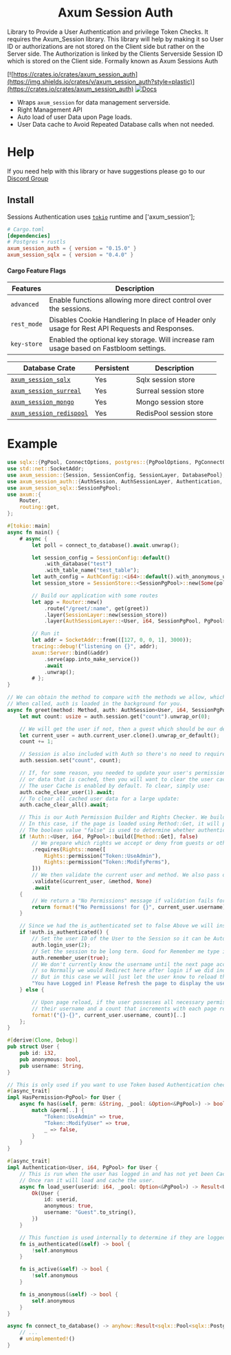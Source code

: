 <h1 align="center">
 Axum Session Auth
</h1>

Library to Provide a User Authentication and privilege Token Checks. It requires the Axum_Session library.
This library will help by making it so User ID or authorizations are not stored on the Client side but rather on the Server side.
The Authorization is linked by the Clients Serverside Session ID which is stored on the Client side. Formally known as Axum Sessions Auth

[![https://crates.io/crates/axum_session_auth](https://img.shields.io/crates/v/axum_session_auth?style=plastic)](https://crates.io/crates/axum_session_auth)
[![Docs](https://docs.rs/axum_session_auth/badge.svg)](https://docs.rs/axum_session_auth)

- Wraps `axum_session` for data management serverside.
- Right Management API
- Auto load of user Data upon Page loads.
- User Data cache to Avoid Repeated Database calls when not needed.

# Help

If you need help with this library or have suggestions please go to our [Discord Group](https://discord.gg/gVXNDwpS3Z)

## Install

 Sessions Authentication uses [`tokio`] runtime and ['axum_session'];

[`tokio`]: https://github.com/tokio-rs/tokio
[`axum_session`]: https://crates.io/crates/axum_session

```toml
# Cargo.toml
[dependencies]
# Postgres + rustls
axum_session_auth = { version = "0.15.0" }
axum_session_sqlx = { version = "0.4.0" }
```

#### Cargo Feature Flags

| Features                      | Description                                                                                    |
| ----------------------------- | ---------------------------------------------------------------------------------------------- |
| `advanced`                    | Enable functions allowing more direct control over the sessions.                               |
| `rest_mode`                   | Disables Cookie Handlering In place of Header only usage for Rest API Requests and Responses.  |
| `key-store`                   | Enabled the optional key storage. Will increase ram usage based on Fastbloom settings.         |


| Database Crate                                                                      | Persistent | Description                                                 |
| ----------------------------------------------------------------------------------- | ---------- | ----------------------------------------------------------- |
| [`axum_session_sqlx`](https://crates.io/crates/axum_session_sqlx)                   | Yes        | Sqlx session store                                          |
| [`axum_session_surreal`](https://crates.io/crates/axum_session_surreal)             | Yes        | Surreal session store                                       |
| [`axum_session_mongo`](https://crates.io/crates/axum_session_mongo)                 | Yes        | Mongo session store                                         |
| [`axum_session_redispool`](https://crates.io/crates/axum_session_redispool)        | Yes        | RedisPool session store                                     |


# Example

```rust
use sqlx::{PgPool, ConnectOptions, postgres::{PgPoolOptions, PgConnectOptions}};
use std::net::SocketAddr;
use axum_session::{Session, SessionConfig, SessionLayer, DatabasePool};
use axum_session_auth::{AuthSession, AuthSessionLayer, Authentication, AuthConfig, HasPermission};
use axum_session_sqlx::SessionPgPool;
use axum::{
    Router,
    routing::get,
};

#[tokio::main]
async fn main() {
    # async {
        let poll = connect_to_database().await.unwrap();

        let session_config = SessionConfig::default()
            .with_database("test")
            .with_table_name("test_table");
        let auth_config = AuthConfig::<i64>::default().with_anonymous_user_id(Some(1));
        let session_store = SessionStore::<SessionPgPool>::new(Some(poll.clone().into()), session_config);

        // Build our application with some routes
        let app = Router::new()
            .route("/greet/:name", get(greet))
            .layer(SessionLayer::new(session_store))
            .layer(AuthSessionLayer::<User, i64, SessionPgPool, PgPool>::new(Some(poll)).with_config(auth_config));

        // Run it
        let addr = SocketAddr::from(([127, 0, 0, 1], 3000));
        tracing::debug!("listening on {}", addr);
        axum::Server::bind(&addr)
            .serve(app.into_make_service())
            .await
            .unwrap();
        # };
}

// We can obtain the method to compare with the methods we allow, which is useful if this supports multiple methods.
// When called, auth is loaded in the background for you.
async fn greet(method: Method, auth: AuthSession<User, i64, SessionPgPool, PgPool>) -> &'static str {
    let mut count: usize = auth.session.get("count").unwrap_or(0);

    // We will get the user if not, then a guest which should be our default.
    let current_user = auth.current_user.clone().unwrap_or_default();
    count += 1;

    // Session is also included with Auth so there's no need to require it in the function arguments if you're using AuthSession.
    auth.session.set("count", count);

    // If, for some reason, you needed to update your user's permissions
    // or data that is cached, then you will want to clear the user cache if it is enabled.
    // The user Cache is enabled by default. To clear, simply use:
    auth.cache_clear_user(1).await;
    // To clear all cached user data for a large update:
    auth.cache_clear_all().await;

    // This is our Auth Permission Builder and Rights Checker. We build it with methods to check for permissions.
    // In this case, if the page is loaded using Method::Get, it will proceed successfully. However, if Method::Post is used, it will fail with the "no Permissions!" error.
    // The boolean value "false" is used to determine whether authentication is required. When set to true, it triggers the function is_authenticated().
    if !Auth::<User, i64, PgPool>::build([Method::Get], false)
        // We prepare which rights we accept or deny from guests or other users.
        .requires(Rights::none([
            Rights::permission("Token::UseAdmin"),
            Rights::permission("Token::ModifyPerms"),
        ]))
        // We then validate the current user and method. We also pass our database along for database permissions checking if required; otherwise, None.
        .validate(&current_user, &method, None)
        .await
    {
        // We return a "No Permissions" message if validation fails for any reason.
        return format!("No Permissions! for {}", current_user.username)[];
    }

    // Since we had the is_authenticated set to false Above we will instead use it to log in our Guest user.
    if !auth.is_authenticated() {
        // Set the user ID of the User to the Session so it can be Auto Loaded the next load or redirect
        auth.login_user(2);
        // Set the session to be long term. Good for Remember me type instances.
        auth.remember_user(true);
        // We don't currently know the username until the next page access.
        // so Normally we would Redirect here after login if we did indeed log in.
        // But in this case we will just let the user know to reload the page for the example.
        "You have Logged in! Please Refresh the page to display the username and counter."
    } else {

        // Upon page reload, if the user possesses all necessary permissions, the method is accurate, and they are logged in,
        // their username and a count that increments with each page refresh will be displayed.
        format!("{}-{}", current_user.username, count)[..]
    };
}

#[derive(Clone, Debug)]
pub struct User {
    pub id: i32,
    pub anonymous: bool,
    pub username: String,
}

// This is only used if you want to use Token based Authentication checks
#[async_trait]
impl HasPermission<PgPool> for User {
    async fn has(&self, perm: &String, _pool: &Option<&PgPool>) -> bool {
        match &perm[..] {
            "Token::UseAdmin" => true,
            "Token::ModifyUser" => true,
            _ => false,
        }
    }
}

#[async_trait]
impl Authentication<User, i64, PgPool> for User {
    // This is run when the user has logged in and has not yet been Cached in the system.
    // Once ran it will load and cache the user.
    async fn load_user(userid: i64, _pool: Option<&PgPool>) -> Result<User> {
        Ok(User {
            id: userid,
            anonymous: true,
            username: "Guest".to_string(),
        })
    }

    // This function is used internally to determine if they are logged in or not.
    fn is_authenticated(&self) -> bool {
        !self.anonymous
    }

    fn is_active(&self) -> bool {
        !self.anonymous
    }

    fn is_anonymous(&self) -> bool {
        self.anonymous
    }
}

async fn connect_to_database() -> anyhow::Result<sqlx::Pool<sqlx::Postgres>> {
    // ...
    # unimplemented!()
}
```
